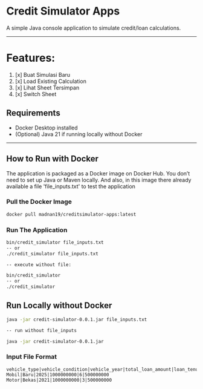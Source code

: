 # Credit Simulator Apps
A simple Java console application to simulate credit/loan calculations.

---

# Features:
1. [x] Buat Simulasi Baru
2. [x] Load Existing Calculation
3. [x] Lihat Sheet Tersimpan
4. [x] Switch Sheet



## Requirements

- Docker Desktop installed
- (Optional) Java 21 if running locally without Docker

---

## How to Run with Docker

The application is packaged as a Docker image on Docker Hub. You don’t need to set up Java or Maven locally.
And also, in this image there already available a file 'file_inputs.txt' to test the application

### Pull the Docker Image

```bash
docker pull madnan19/creditsimulator-apps:latest

```

### Run The Application

```bash
bin/credit_simulator file_inputs.txt 
-- or 
./credit_simulator file_inputs.txt

-- execute without file:

bin/credit_simulator
-- or 
./credit_simulator

```

## Run Locally without Docker

```bash
java -jar credit-simulator-0.0.1.jar file_inputs.txt

-- run without file_inputs

java -jar credit-simulator-0.0.1.jar
```

### Input File Format 
```file 
vehicle_type|vehicle_condition|vehicle_year|total_loan_amount|loan_tenure|down_payment
Mobil|Baru|2025|1000000000|6|500000000
Motor|Bekas|2021|1000000000|3|500000000
```